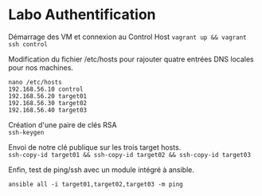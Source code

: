 # Labo Authentification  


Démarrage des VM et connexion au Control Host
`vagrant up && vagrant ssh control`  

Modification du fichier /etc/hosts pour rajouter quatre entrées DNS locales pour nos machines.  

```
nano /etc/hosts
192.168.56.10 control
192.168.56.20 target01
192.168.56.30 target02
192.168.56.40 target03
```

Création d'une paire de clés RSA  
`ssh-keygen`  

  
Envoi de notre clé publique sur les trois target hosts.  
`ssh-copy-id target01 && ssh-copy-id target02 && ssh-copy-id target03`  

Enfin, test de ping/ssh avec un module intégré à ansible.  


`ansible all -i target01,target02,target03 -m ping`
